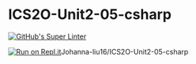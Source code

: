 # ICS2O-Unit2-05-csharp

[![GitHub's Super Linter](https://github.com/Johanna-liu16/ICS2O-Unit2-05-csharp/workflows/GitHub's%20Super%20Linter/badge.svg)](https://github.com/Johanna-liu16/ICS2O-Unit2-05-csharp/actions)

[![Run on Repl.it](https://repl.it/badge/github/Johanna-liu16/ICS2O-Unit2-05-csharp)](https://repl.it/github/Johanna-liu16/ICS2O-Unit2-05-csharp)Johanna-liu16/ICS2O-Unit2-05-csharp
